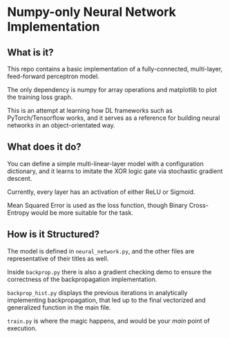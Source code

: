 # Numpy-only Neural Network Implementation

## What is it?

This repo contains a basic implementation of a fully-connected, multi-layer, feed-forward perceptron model.

The only dependency is numpy for array operations and matplotlib to plot the training loss graph.

This is an attempt at learning how DL frameworks such as PyTorch/Tensorflow works, and it serves as a reference for building neural networks in an object-orientated way.


## What does it do?

You can define a simple multi-linear-layer model with a configuration dictionary, and it learns to imitate the XOR logic gate via stochastic gradient descent.

Currently, every layer has an activation of either ReLU or Sigmoid. 

Mean Squared Error is used as the loss function, though Binary Cross-Entropy would be more suitable for the task.


## How is it Structured?

The model is defined in `neural_network.py`, and the other files are representative of their titles as well. 

Inside `backprop.py` there is also a gradient checking demo to ensure the correctness of the backpropagation implementation.

`backprop_hist.py` displays the previous iterations in analytically implementing backpropagation, that led up to the final vectorized and generalized function in the main file.

`train.py` is where the magic happens, and would be your *main* point of execution.